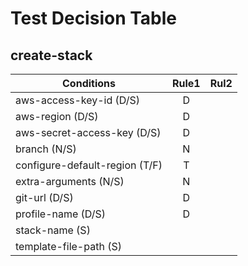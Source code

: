 # Test Decision Table

## create-stack

| Conditions | Rule1 | Rul2 |
| ------------- |:-------------:| -----:|
| aws-access-key-id (D/S) | D | |
| aws-region (D/S) | D | |
| aws-secret-access-key (D/S) | D |     |
| branch (N/S) | N | |
| configure-default-region (T/F) | T |     |
| extra-arguments (N/S) | N | |
| git-url (D/S) | D |     |
| profile-name (D/S) | D | |
| stack-name (S) | | |
| template-file-path (S) | | |
